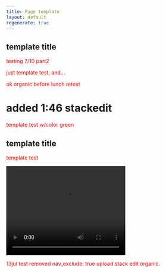 ```yaml
---
title: Page template
layout: default
regenerate: true
---  
```


<head>
<meta name="jimvar" value="1">
<link rel="stylesheet"  href="../oahuv1/images/styletest.css">

<style>  

p {color:  red;}  
</style>  
</head>


## template title

testing 7/10 part2

just template test,  and...  

ok organic before lunch retest

<h1>added 1:46 stackedit</h1>

<p class="greentext">template test w/color green</p>

## template title


template test 
<p>
<video width="320" height="240" controls>
<source src="../oahuv1/images/kaala.webm" type="video/webm">
  Your browser does not support the video tag.
</video>
</p>

13jul test removed nav_exclude: true upload stack edit organic.
<!--stackedit_data:
eyJoaXN0b3J5IjpbLTEzNzAyNjQyMTQsLTIwNDQwNzc1OTEsLT
c1NDY1ODQ5NywtMTgyMzExOTkyNCwxNDE1NjA4NTM4LC0zMjM1
NTMwNzcsLTExMTYyMTk1OTQsNjQzNzU3NjkzLC0xMjUyMjExMD
A4XX0=
-->